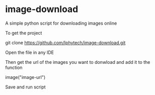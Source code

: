 # image-download
A simple python script for downloading images online

To get the project

git clone https://github.com/Iphytech/image-download.git

Open the file in any IDE

Then get the url of the images you want to donwload and add it to the function

image("image-url")

Save and run script
